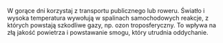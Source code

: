 ---
layout: nothing
categories: Transport
tags: tip
body: W gorące dni korzystaj z transportu publicznego lub roweru. Światło i wysoka temperatura wywołują w spalinach samochodowych reakcje, z których powstają szkodliwe gazy, np. ozon troposferyczny. To wpływa na złą jakość powietrza i powstawanie smogu, który utrudnia oddychanie.
---